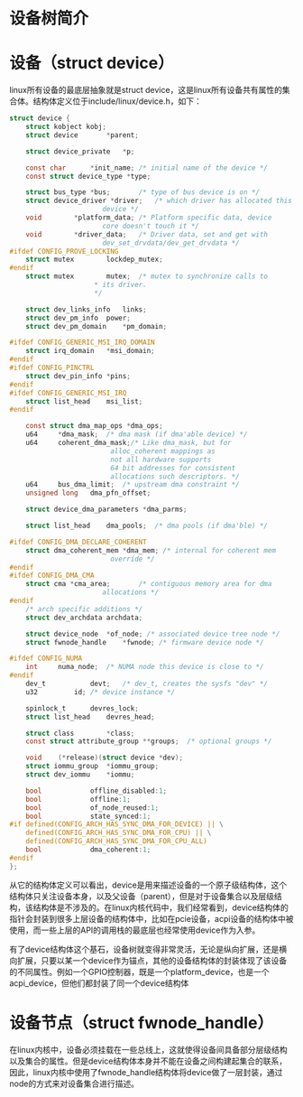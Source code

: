 # 设备树简介

# 设备（struct device）
linux所有设备的最底层抽象就是struct device，这是linux所有设备共有属性的集合体。结构体定义位于include/linux/device.h，如下：

``` C
struct device {
	struct kobject kobj;
	struct device		*parent;

	struct device_private	*p;

	const char		*init_name; /* initial name of the device */
	const struct device_type *type;

	struct bus_type	*bus;		/* type of bus device is on */
	struct device_driver *driver;	/* which driver has allocated this
					   device */
	void		*platform_data;	/* Platform specific data, device
					   core doesn't touch it */
	void		*driver_data;	/* Driver data, set and get with
					   dev_set_drvdata/dev_get_drvdata */
#ifdef CONFIG_PROVE_LOCKING
	struct mutex		lockdep_mutex;
#endif
	struct mutex		mutex;	/* mutex to synchronize calls to
					 * its driver.
					 */

	struct dev_links_info	links;
	struct dev_pm_info	power;
	struct dev_pm_domain	*pm_domain;

#ifdef CONFIG_GENERIC_MSI_IRQ_DOMAIN
	struct irq_domain	*msi_domain;
#endif
#ifdef CONFIG_PINCTRL
	struct dev_pin_info	*pins;
#endif
#ifdef CONFIG_GENERIC_MSI_IRQ
	struct list_head	msi_list;
#endif

	const struct dma_map_ops *dma_ops;
	u64		*dma_mask;	/* dma mask (if dma'able device) */
	u64		coherent_dma_mask;/* Like dma_mask, but for
					     alloc_coherent mappings as
					     not all hardware supports
					     64 bit addresses for consistent
					     allocations such descriptors. */
	u64		bus_dma_limit;	/* upstream dma constraint */
	unsigned long	dma_pfn_offset;

	struct device_dma_parameters *dma_parms;

	struct list_head	dma_pools;	/* dma pools (if dma'ble) */

#ifdef CONFIG_DMA_DECLARE_COHERENT
	struct dma_coherent_mem	*dma_mem; /* internal for coherent mem
					     override */
#endif
#ifdef CONFIG_DMA_CMA
	struct cma *cma_area;		/* contiguous memory area for dma
					   allocations */
#endif
	/* arch specific additions */
	struct dev_archdata	archdata;

	struct device_node	*of_node; /* associated device tree node */
	struct fwnode_handle	*fwnode; /* firmware device node */

#ifdef CONFIG_NUMA
	int		numa_node;	/* NUMA node this device is close to */
#endif
	dev_t			devt;	/* dev_t, creates the sysfs "dev" */
	u32			id;	/* device instance */

	spinlock_t		devres_lock;
	struct list_head	devres_head;

	struct class		*class;
	const struct attribute_group **groups;	/* optional groups */

	void	(*release)(struct device *dev);
	struct iommu_group	*iommu_group;
	struct dev_iommu	*iommu;

	bool			offline_disabled:1;
	bool			offline:1;
	bool			of_node_reused:1;
	bool			state_synced:1;
#if defined(CONFIG_ARCH_HAS_SYNC_DMA_FOR_DEVICE) || \
    defined(CONFIG_ARCH_HAS_SYNC_DMA_FOR_CPU) || \
    defined(CONFIG_ARCH_HAS_SYNC_DMA_FOR_CPU_ALL)
	bool			dma_coherent:1;
#endif
};
```

从它的结构体定义可以看出，device是用来描述设备的一个原子级结构体，这个结构体只关注设备本身，以及父设备（parent），但是对于设备集合以及层级结构，该结构体是不涉及的。在linux内核代码中，我们经常看到，device结构体的指针会封装到很多上层设备的结构体中，比如在pcie设备，acpi设备的结构体中被使用，而一些上层的API的调用栈的最底层也经常使用device作为入参。

有了device结构体这个基石，设备树就变得非常灵活，无论是纵向扩展，还是横向扩展，只要以某一个device作为锚点，其他的设备结构体的封装体现了该设备的不同属性。例如一个GPIO控制器，既是一个platform_device，也是一个acpi_device，但他们都封装了同一个device结构体

# 设备节点（struct fwnode_handle）
在linux内核中，设备必须挂载在一些总线上，这就使得设备间具备部分层级结构以及集合的属性。但是device结构体本身并不能在设备之间构建起集合的联系，因此，linux内核中使用了fwnode_handle结构体将device做了一层封装，通过node的方式来对设备集合进行描述。

